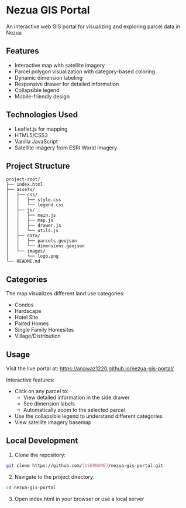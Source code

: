 # Nezua GIS Portal

An interactive web GIS portal for visualizing and exploring parcel data in Nezua 
## Features

- Interactive map with satellite imagery
- Parcel polygon visualization with category-based coloring
- Dynamic dimension labeling
- Responsive drawer for detailed information
- Collapsible legend
- Mobile-friendly design

## Technologies Used

- Leaflet.js for mapping
- HTML5/CSS3
- Vanilla JavaScript
- Satellite imagery from ESRI World Imagery

## Project Structure

```
project-root/
├── index.html
├── assets/
│   ├── css/
│   │   ├── style.css
│   │   └── legend.css
│   ├── js/
│   │   ├── main.js
│   │   ├── map.js
│   │   ├── drawer.js
│   │   └── utils.js
│   ├── data/
│   │   ├── parcels.geojson
│   │   └── dimensions.geojson
│   └── images/
│       └── logo.png
└── README.md
```

## Categories

The map visualizes different land use categories:
- Condos
- Hardscape
- Hotel Site
- Paired Homes
- Single Family Homesites
- Village/Distribution

## Usage

Visit the live portal at: https://anawaz1220.github.io/nezua-gis-portal/

Interactive features:
- Click on any parcel to:
  - View detailed information in the side drawer
  - See dimension labels
  - Automatically zoom to the selected parcel
- Use the collapsible legend to understand different categories
- View satellite imagery basemap

## Local Development

1. Clone the repository:
```bash
git clone https://github.com/[USERNAME]/nezua-gis-portal.git
```

2. Navigate to the project directory:
```bash
cd nezua-gis-portal
```

3. Open index.html in your browser or use a local server

